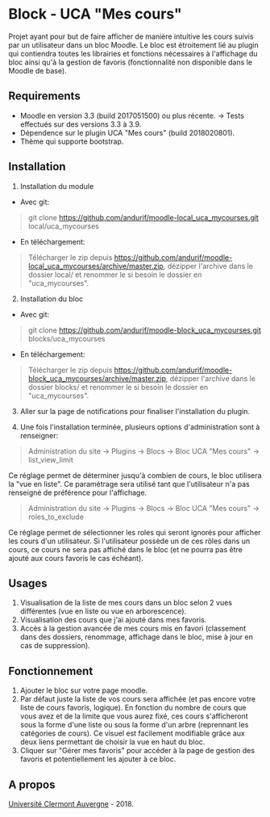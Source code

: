 Block - UCA "Mes cours"
==================================
Projet ayant pour but de faire afficher de manière intuitive les cours suivis par un utilisateur dans un bloc Moodle. 
Le bloc est étroitement lié au plugin qui contiendra toutes les librairies et fonctions nécessaires à l'affichage du bloc ainsi qu'à la gestion de favoris (fonctionnalité non disponible dans le Moodle de base).

Requirements
------------
- Moodle en version 3.3 (build 2017051500) ou plus récente.
-> Tests effectués sur des versions 3.3 à 3.9.<br/>
- Dépendence sur le plugin UCA "Mes cours" (build 2018020801).
- Thème qui supporte bootstrap.

Installation
------------
1. Installation du module

- Avec git:
> git clone https://github.com/andurif/moodle-local_uca_mycourses.git local/uca_mycourses

- En téléchargement:
> Télécharger le zip depuis https://github.com/andurif/moodle-local_uca_mycourses/archive/master.zip, dézipper l'archive dans le dossier local/ et renommer le si besoin le dossier en "uca_mycourses".
  
2. Installation du bloc

- Avec git:
> git clone https://github.com/andurif/moodle-block_uca_mycourses.git blocks/uca_mycourses

- En téléchargement:
> Télécharger le zip depuis https://github.com/andurif/moodle-block_uca_mycourses/archive/master.zip, dézipper l'archive dans le dossier blocks/ et renommer le si besoin le dossier en "uca_mycourses".

3. Aller sur la page de notifications pour finaliser l'installation du plugin.

4. Une fois l'installation terminée, plusieurs options d'administration sont à renseigner:

> Administration du site -> Plugins -> Blocs -> Bloc UCA "Mes cours" -> list_view_limit

Ce réglage permet de déterminer jusqu'à combien de cours, le bloc utilisera la "vue en liste". Ce paramétrage sera utilisé tant que l'utilisateur n'a pas renseigné de préférence pour l'affichage.

> Administration du site -> Plugins -> Blocs -> Bloc UCA "Mes cours" -> roles_to_exclude

Ce réglage permet de sélectionner les roles qui seront ignorés pour afficher les cours d'un utilisateur. Si l'utilisateur possède un de ces rôles dans un cours, ce cours ne sera pas affiché dans le bloc (et ne pourra pas être ajouté aux cours favoris le cas échéant).

Usages
-----
1. Visualisation de la liste de mes cours dans un bloc selon 2 vues différentes (vue en liste ou vue en arborescence).
2. Visualisation des cours que j'ai ajouté dans mes favoris. 
3. Accès à la gestion avancée de mes cours mis en favori (classement dans des dossiers, renommage, affichage dans le bloc, mise à jour en cas de suppression).

Fonctionnement
-----
1. Ajouter le bloc sur votre page moodle.
2. Par défaut juste la liste de vos cours sera affichée (et pas encore votre liste de cours favoris, logique). En fonction du nombre de cours que vous avez et de la limite que vous aurez fixé, ces cours s'afficheront sous la forme d'une liste ou sous la forme d'un arbre (reprennant les catégories de cours).
Ce visuel est facilement modifiable grâce aux deux liens permettant de choisir la vue en haut du bloc.   
3. Cliquer sur "Gérer mes favoris" pour accéder à la page de gestion des favoris et potentiellement les ajouter à ce bloc.

A propos
------
<a href="www.uca.fr">Université Clermont Auvergne</a> - 2018.